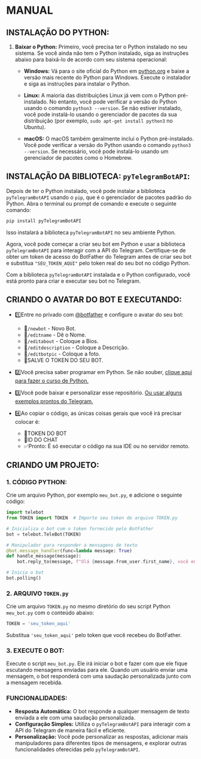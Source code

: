 # MANUAL
## INSTALAÇÃO DO PYTHON:
1. **Baixar o Python:** Primeiro, você precisa ter o Python instalado no seu sistema. Se você ainda não tem o Python instalado, siga as instruções abaixo para baixá-lo de acordo com seu sistema operacional:

   - **Windows:** Vá para o site oficial do Python em [python.org](https://www.python.org/downloads/windows/) e baixe a versão mais recente do Python para Windows. Execute o instalador e siga as instruções para instalar o Python.

   - **Linux:** A maioria das distribuições Linux já vem com o Python pré-instalado. No entanto, você pode verificar a versão do Python usando o comando `python3 --version`. Se não estiver instalado, você pode instalá-lo usando o gerenciador de pacotes da sua distribuição (por exemplo, `sudo apt-get install python3` no Ubuntu).

   - **macOS:** O macOS também geralmente inclui o Python pré-instalado. Você pode verificar a versão do Python usando o comando `python3 --version`. Se necessário, você pode instalá-lo usando um gerenciador de pacotes como o Homebrew.

## INSTALAÇÃO DA BIBLIOTECA: `pyTelegramBotAPI`:
Depois de ter o Python instalado, você pode instalar a biblioteca `pyTelegramBotAPI` usando o `pip`, que é o gerenciador de pacotes padrão do Python. Abra o terminal ou prompt de comando e execute o seguinte comando:

```bash
pip install pyTelegramBotAPI
```

Isso instalará a biblioteca `pyTelegramBotAPI` no seu ambiente Python.

Agora, você pode começar a criar seu bot em Python e usar a biblioteca `pyTelegramBotAPI` para interagir com a API do Telegram. Certifique-se de obter um token de acesso do BotFather do Telegram antes de criar seu bot e substitua `"SEU_TOKEN_AQUI"` pelo token real do seu bot no código Python.

Com a biblioteca `pyTelegramBotAPI` instalada e o Python configurado, você está pronto para criar e executar seu bot no Telegram.

## CRIANDO O AVATAR DO BOT E EXECUTANDO:
- 1️⃣Entre no privado com [@botfather](https://t.me/botfather) e configure o avatar do seu bot:
   - 🔹`/newbot` - Novo Bot.
   - 🔹`/editname` - Dê o Nome.
   - 🔹`/editabout` - Coloque a Bios.
   - 🔹`/editdescription` - Coloque a Descrição.
   - 🔹`/editbotpic` - Coloque a foto.
   - 🔰SALVE O TOKEN DO SEU BOT.

- 2️⃣Você precisa saber programar em Python. Se não souber, [clique aqui para fazer o curso de Python.](https://github.com/VILHALVA/CURSO-DE-PYTHON)

- 3️⃣Você pode baixar e personalizar esse repositório. [Ou usar alguns exemplos prontos do Telegram.](https://core.telegram.org/bots/samples)

- 4️⃣Ao copiar o código, as únicas coisas gerais que você irá precisar colocar é:
   - 🔰TOKEN DO BOT
   - 🔰ID DO CHAT
   - ✅Pronto: É só executar o código na sua IDE ou no servidor remoto.

## CRIANDO UM PROJETO:
### 1. CÓDIGO PYTHON:
Crie um arquivo Python, por exemplo `meu_bot.py`, e adicione o seguinte código:

```python
import telebot
from TOKEN import TOKEN  # Importe seu token do arquivo TOKEN.py

# Inicializa o bot com o token fornecido pelo BotFather
bot = telebot.TeleBot(TOKEN)

# Manipulador para responder a mensagens de texto
@bot.message_handler(func=lambda message: True)
def handle_message(message):
    bot.reply_to(message, f"Olá {message.from_user.first_name}, você enviou: {message.text}")

# Inicia o bot
bot.polling()
```

### 2. ARQUIVO `TOKEN.py`
Crie um arquivo `TOKEN.py` no mesmo diretório do seu script Python `meu_bot.py` com o conteúdo abaixo:

```python
TOKEN = 'seu_token_aqui'
```

Substitua `'seu_token_aqui'` pelo token que você recebeu do BotFather.

### 3. EXECUTE O BOT:
Execute o script `meu_bot.py`. Ele irá iniciar o bot e fazer com que ele fique escutando mensagens enviadas para ele. Quando um usuário enviar uma mensagem, o bot responderá com uma saudação personalizada junto com a mensagem recebida.

### FUNCIONALIDADES:
- **Resposta Automática:** O bot responde a qualquer mensagem de texto enviada a ele com uma saudação personalizada.
- **Configuração Simples:** Utiliza o `pyTelegramBotAPI` para interagir com a API do Telegram de maneira fácil e eficiente.
- **Personalização:** Você pode personalizar as respostas, adicionar mais manipuladores para diferentes tipos de mensagens, e explorar outras funcionalidades oferecidas pelo `pyTelegramBotAPI`.
